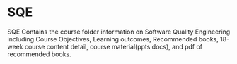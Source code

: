 # SQE
SQE Contains the course folder information on Software Quality Engineering including Course Objectives, Learning outcomes, Recommended books, 18-week course content detail, course material(ppts docs), and pdf of recommended books.
